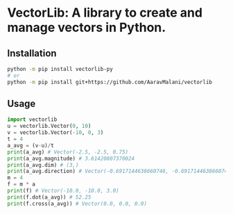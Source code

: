 # VectorLib: A library to create and manage vectors in Python.
## Installation
```sh
python -m pip install vectorlib-py
# or
python -m pip install git+https://github.com/AaravMalani/vectorlib
```

## Usage
```python
import vectorlib
u = vectorlib.Vector(0, 10) 
v = vectorlib.Vector(-10, 0, 3)
t = 4
a_avg = (v-u)/t
print(a_avg) # Vector(-2.5, -2.5, 0.75)
print(a_avg.magnitude) # 3.61420807370024 
print(a_avg.dim) # (3,)
print(a_avg.direction) # Vector(-0.6917144638660746, -0.6917144638660746, 0.2075143391598224)
m = 4 
f = m * a
print(f) # Vector(-10.0, -10.0, 3.0)
print(f.dot(a_avg)) # 52.25
print(f.cross(a_avg)) # Vector(0.0, 0.0, 0.0)
```